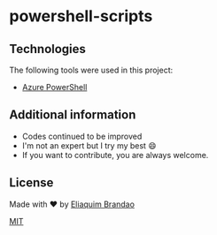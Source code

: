 # powershell-scripts

## Technologies

The following tools were used in this project:

- [Azure PowerShell](https://docs.microsoft.com/en-us/powershell/azure/?view=azps-6.3.0)

## Additional information

- Codes continued to be improved
- I'm not an expert but I try my best :smile:
- If you want to contribute, you are always welcome.

## License

Made with :heart: by <a href="https://github.com/eliaquimbrandao" target="_blank">Eliaquim Brandao</a>

[MIT](https://choosealicense.com/licenses/mit/)